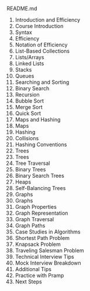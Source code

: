 README.md

1. Introduction and Efficiency
  1. Course Introduction
  2. Syntax
  3. Efficiency
  4. Notation of Efficiency
2. List-Based Collections
  1. Lists/Arrays
  2. Linked Lists
  3. Stacks
  4. Queues
3. Searching and Sorting
  1. Binary Search
  2. Recursion
  3. Bubble Sort
  4. Merge Sort
  5. Quick Sort
4. Maps and Hashing
  1. Maps
  2. Hashing
  3. Collisions
  4. Hashing Conventions
5. Trees
  1. Trees
  2. Tree Traversal
  3. Binary Trees
  4. Binary Search Trees
  5. Heaps
  6. Self-Balancing Trees
6. Graphs
  1. Graphs
  2. Graph Properties
  3. Graph Representation
  4. Graph Traversal
  5. Graph Paths
7. Case Studies in Algorithms
  1. Shortest Path Problem
  2. Knapsack Problem
  3. Traveling Salesman Problem
8. Technical Interview Tips
  1. Mock Interview Breakdown
  2. Additional Tips
  3. Practice with Pramp
  4. Next Steps
